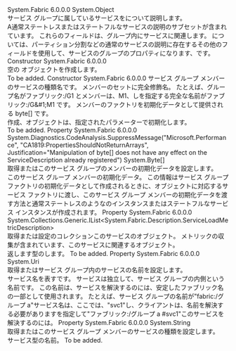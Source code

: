 <Type Name="ServiceGroupMemberDescription" FullName="System.Fabric.Description.ServiceGroupMemberDescription">
  <TypeSignature Language="C#" Value="public sealed class ServiceGroupMemberDescription" />
  <TypeSignature Language="ILAsm" Value=".class public auto ansi sealed beforefieldinit ServiceGroupMemberDescription extends System.Object" />
  <TypeSignature Language="DocId" Value="T:System.Fabric.Description.ServiceGroupMemberDescription" />
  <TypeSignature Language="VB.NET" Value="Public NotInheritable Class ServiceGroupMemberDescription" />
  <TypeSignature Language="F#" Value="type ServiceGroupMemberDescription = class" />
  <AssemblyInfo>
    <AssemblyName>System.Fabric</AssemblyName>
    <AssemblyVersion>6.0.0.0</AssemblyVersion>
  </AssemblyInfo>
  <Base>
    <BaseTypeName>System.Object</BaseTypeName>
  </Base>
  <Interfaces />
  <Docs>
    <summary>
      <para>サービス グループに属しているサービスをについて説明します。  </para>
    </summary>
    <remarks>
      <para>A<see cref="T:System.Fabric.Description.ServiceGroupMemberDescription" />通常ステートレスまたはステートフルなサービスの説明のサブセットが含まれています。 これらのフィールドは、グループ内にサービスに関連します。 については、パーティション分割などの通常のサービスの説明に存在するその他のフィールドを使用して、サービスのグループのプロパティになります、<see cref="T:System.Fabric.Description.ServiceGroupDescription" />です。</para>
    </remarks>
  </Docs>
  <Members>
    <Member MemberName=".ctor">
      <MemberSignature Language="C#" Value="public ServiceGroupMemberDescription ();" />
      <MemberSignature Language="ILAsm" Value=".method public hidebysig specialname rtspecialname instance void .ctor() cil managed" />
      <MemberSignature Language="DocId" Value="M:System.Fabric.Description.ServiceGroupMemberDescription.#ctor" />
      <MemberSignature Language="VB.NET" Value="Public Sub New ()" />
      <MemberType>Constructor</MemberType>
      <AssemblyInfo>
        <AssemblyName>System.Fabric</AssemblyName>
        <AssemblyVersion>6.0.0.0</AssemblyVersion>
      </AssemblyInfo>
      <Parameters />
      <Docs>
        <summary>
          <para>空の <see cref="T:System.Fabric.Description.ServiceGroupMemberDescription" /> オブジェクトを作成します。</para>
        </summary>
        <remarks>To be added.</remarks>
      </Docs>
    </Member>
    <Member MemberName=".ctor">
      <MemberSignature Language="C#" Value="public ServiceGroupMemberDescription (string serviceTypeName, Uri serviceName, byte[] initializationData);" />
      <MemberSignature Language="ILAsm" Value=".method public hidebysig specialname rtspecialname instance void .ctor(string serviceTypeName, class System.Uri serviceName, unsigned int8[] initializationData) cil managed" />
      <MemberSignature Language="DocId" Value="M:System.Fabric.Description.ServiceGroupMemberDescription.#ctor(System.String,System.Uri,System.Byte[])" />
      <MemberSignature Language="VB.NET" Value="Public Sub New (serviceTypeName As String, serviceName As Uri, initializationData As Byte())" />
      <MemberSignature Language="F#" Value="new System.Fabric.Description.ServiceGroupMemberDescription : string * Uri * byte[] -&gt; System.Fabric.Description.ServiceGroupMemberDescription" Usage="new System.Fabric.Description.ServiceGroupMemberDescription (serviceTypeName, serviceName, initializationData)" />
      <MemberType>Constructor</MemberType>
      <AssemblyInfo>
        <AssemblyName>System.Fabric</AssemblyName>
        <AssemblyVersion>6.0.0.0</AssemblyVersion>
      </AssemblyInfo>
      <Parameters>
        <Parameter Name="serviceTypeName" Type="System.String" />
        <Parameter Name="serviceName" Type="System.Uri" />
        <Parameter Name="initializationData" Type="System.Byte[]" />
      </Parameters>
      <Docs>
        <param name="serviceTypeName">
          <para>サービス グループ メンバーのサービスの種類名です。</para>
        </param>
        <param name="serviceName">
          <para>メンバーのセットに完全修飾名。 たとえば、グループ名がファブリック:/G1 とメンバーは、M1、しを指定する完全な名前がファブリック:/G&amp;#1;M1 です。</para>
        </param>
        <param name="initializationData">
          <para>メンバーのファクトリを初期化データとして提供される byte[] です。</para>
        </param>
        <summary>
          <para>作成、<see cref="T:System.Fabric.Description.ServiceGroupMemberDescription" />オブジェクトは、指定されたパラメーターで初期化します。</para>
        </summary>
        <remarks>To be added.</remarks>
      </Docs>
    </Member>
    <Member MemberName="InitializationData">
      <MemberSignature Language="C#" Value="public byte[] InitializationData { get; set; }" />
      <MemberSignature Language="ILAsm" Value=".property instance unsigned int8[] InitializationData" />
      <MemberSignature Language="DocId" Value="P:System.Fabric.Description.ServiceGroupMemberDescription.InitializationData" />
      <MemberSignature Language="VB.NET" Value="Public Property InitializationData As Byte()" />
      <MemberSignature Language="F#" Value="member this.InitializationData : byte[] with get, set" Usage="System.Fabric.Description.ServiceGroupMemberDescription.InitializationData" />
      <MemberType>Property</MemberType>
      <AssemblyInfo>
        <AssemblyName>System.Fabric</AssemblyName>
        <AssemblyVersion>6.0.0.0</AssemblyVersion>
      </AssemblyInfo>
      <Attributes>
        <Attribute>
          <AttributeName>System.Diagnostics.CodeAnalysis.SuppressMessage("Microsoft.Performance", "CA1819:PropertiesShouldNotReturnArrays", Justification="Manipulation of byte[] does not have any effect on the ServiceDescription already registered")</AttributeName>
        </Attribute>
      </Attributes>
      <ReturnValue>
        <ReturnType>System.Byte[]</ReturnType>
      </ReturnValue>
      <Docs>
        <summary>
          <para>取得またはこのサービス グループのメンバーの初期化データを設定します。</para>
        </summary>
        <value>
          <para>このサービス グループ メンバーの初期化データ。</para>
        </value>
        <remarks>
          <para>この情報はサービス グループ ファクトリの初期化データとして作成されるときに、オブジェクトに対応するサービス ファクトリに渡し、このサービス グループ メンバーの初期化データを渡す方法と通常ステートレスのようなのインスタンスまたはステートフルなサービス インスタンスが作成されます。</para>
        </remarks>
        <altmember cref="M:System.Fabric.IStatelessServiceFactory.CreateInstance(System.String,System.Uri,System.Byte[],System.Guid,System.Int64)" />
        <altmember cref="M:System.Fabric.IStatefulServiceFactory.CreateReplica(System.String,System.Uri,System.Byte[],System.Guid,System.Int64)" />
        <altmember cref="P:System.Fabric.Description.ServiceDescription.InitializationData" />
      </Docs>
    </Member>
    <Member MemberName="Metrics">
      <MemberSignature Language="C#" Value="public System.Collections.Generic.IList&lt;System.Fabric.Description.ServiceLoadMetricDescription&gt; Metrics { get; }" />
      <MemberSignature Language="ILAsm" Value=".property instance class System.Collections.Generic.IList`1&lt;class System.Fabric.Description.ServiceLoadMetricDescription&gt; Metrics" />
      <MemberSignature Language="DocId" Value="P:System.Fabric.Description.ServiceGroupMemberDescription.Metrics" />
      <MemberSignature Language="VB.NET" Value="Public ReadOnly Property Metrics As IList(Of ServiceLoadMetricDescription)" />
      <MemberSignature Language="F#" Value="member this.Metrics : System.Collections.Generic.IList&lt;System.Fabric.Description.ServiceLoadMetricDescription&gt;" Usage="System.Fabric.Description.ServiceGroupMemberDescription.Metrics" />
      <MemberType>Property</MemberType>
      <AssemblyInfo>
        <AssemblyName>System.Fabric</AssemblyName>
        <AssemblyVersion>6.0.0.0</AssemblyVersion>
      </AssemblyInfo>
      <ReturnValue>
        <ReturnType>System.Collections.Generic.IList&lt;System.Fabric.Description.ServiceLoadMetricDescription&gt;</ReturnType>
      </ReturnValue>
      <Docs>
        <summary>
          <para>取得または設定のコレクション<see cref="T:System.Fabric.Description.ServiceLoadMetricDescription" />このサービスのオブジェクト。 メトリックの収集が含まれています、<see cref="T:System.Fabric.Description.ServiceLoadMetricDescription" />このサービスに関連するオブジェクト。</para>
        </summary>
        <value>
          <para>返します<see cref="T:System.Collections.Generic.IList`1" />型の<see cref="T:System.Fabric.Description.ServiceLoadMetricDescription" />します。</para>
        </value>
        <remarks>To be added.</remarks>
      </Docs>
    </Member>
    <Member MemberName="ServiceName">
      <MemberSignature Language="C#" Value="public Uri ServiceName { get; set; }" />
      <MemberSignature Language="ILAsm" Value=".property instance class System.Uri ServiceName" />
      <MemberSignature Language="DocId" Value="P:System.Fabric.Description.ServiceGroupMemberDescription.ServiceName" />
      <MemberSignature Language="VB.NET" Value="Public Property ServiceName As Uri" />
      <MemberSignature Language="F#" Value="member this.ServiceName : Uri with get, set" Usage="System.Fabric.Description.ServiceGroupMemberDescription.ServiceName" />
      <MemberType>Property</MemberType>
      <AssemblyInfo>
        <AssemblyName>System.Fabric</AssemblyName>
        <AssemblyVersion>6.0.0.0</AssemblyVersion>
      </AssemblyInfo>
      <ReturnValue>
        <ReturnType>System.Uri</ReturnType>
      </ReturnValue>
      <Docs>
        <summary>
          <para>取得またはサービス グループ内のサービスの名前を設定します。</para>
        </summary>
        <value>
          <para><see cref="T:System.Uri" />サービス名を表すです。</para>
        </value>
        <remarks>
          <para>サービスは独立して、サービス グループの内側という名前です。 この名前は、サービスを解決するのには、安定したファブリック名の一部として使用されます。 たとえば、サービス グループの名前が"fabric:/グループ a"サービス名は、ここでは、"svc1"し、クライアントは、名前を解決する必要がありますを指定して"ファブリック:/グループ a #svc1"このサービスを解決するのには。</para>
        </remarks>
        <altmember cref="T:System.Fabric.Description.ServiceDescription" />
      </Docs>
    </Member>
    <Member MemberName="ServiceTypeName">
      <MemberSignature Language="C#" Value="public string ServiceTypeName { get; set; }" />
      <MemberSignature Language="ILAsm" Value=".property instance string ServiceTypeName" />
      <MemberSignature Language="DocId" Value="P:System.Fabric.Description.ServiceGroupMemberDescription.ServiceTypeName" />
      <MemberSignature Language="VB.NET" Value="Public Property ServiceTypeName As String" />
      <MemberSignature Language="F#" Value="member this.ServiceTypeName : string with get, set" Usage="System.Fabric.Description.ServiceGroupMemberDescription.ServiceTypeName" />
      <MemberType>Property</MemberType>
      <AssemblyInfo>
        <AssemblyName>System.Fabric</AssemblyName>
        <AssemblyVersion>6.0.0.0</AssemblyVersion>
      </AssemblyInfo>
      <ReturnValue>
        <ReturnType>System.String</ReturnType>
      </ReturnValue>
      <Docs>
        <summary>
          <para>取得またはこのサービス グループ メンバーのサービスの種類を設定します。</para>
        </summary>
        <value>
          <para>サービス型の名前。</para>
        </value>
        <remarks>To be added.</remarks>
      </Docs>
    </Member>
  </Members>
</Type>